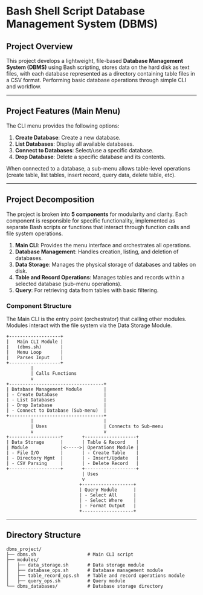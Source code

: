 # Bash Shell Script Database Management System (DBMS)

## Project Overview

This project develops a lightweight, file-based **Database Management System (DBMS)** using Bash scripting, stores data on the hard disk as text files, with each database represented as a directory containing table files in a CSV format. Performing basic database operations through simple CLI and workflow.

---

## Project Features (Main Menu)

The CLI menu provides the following options:
1. **Create Database**: Create a new database.
2. **List Databases**: Display all available databases.
3. **Connect to Databases**: Select/use a specific database.
4. **Drop Database**: Delete a specific database and its contents.

When connected to a database, a sub-menu allows table-level operations (create table, list tables, insert record, query data, delete table, etc).

---


## Project Decomposition

The project is broken into **5 components** for modularity and clarity. Each component is responsible for specific functionality, implemented as separate Bash scripts or functions that interact through function calls and file system operations.

1. **Main CLI**: Provides the menu interface and orchestrates all operations.
2. **Database Management**: Handles creation, listing, and deletion of databases.
3. **Data Storage**: Manages the physical storage of databases and tables on disk.
4. **Table and Record Operations**: Manages tables and records within a selected database (sub-menu operations).
5. **Query**: For retrieving data from tables with basic filtering.


### Component Structure

The Main CLI is the entry point (orchestrator) that calling other modules. Modules interact with the file system via the Data Storage Module.

```plaintext
+-------------------+
|   Main CLI Module |
|   (dbms.sh)       |
|   Menu Loop       |
|   Parses Input    |
+-------------------+
         |
         | Calls Functions
         v
+-----------------------------------+
| Database Management Module        |
| - Create Database                 |
| - List Databases                  |
| - Drop Database                   |
| - Connect to Database (Sub-menu)  |
+-----------------------------------+
         |                          |
         | Uses                     | Connects to Sub-menu
         v                          v
+-------------------+       +-------------------+
| Data Storage      |       | Table & Record    |
| Module            |<----->| Operations Module |
| - File I/O        |       | - Create Table    |
| - Directory Mgmt  |       | - Insert/Update   |
| - CSV Parsing     |       | - Delete Record   |
+-------------------+       +-------------------+
                            | Uses
                            v
                           +-------------------+
                           | Query Module      |
                           | - Select All      |
                           | - Select Where    |
                           | - Format Output   |
                           +-------------------+
```
---

## Directory Structure
```plaintext
dbms_project/
├── dbms.sh                   # Main CLI script
├── modules/
│   ├── data_storage.sh       # Data storage module
│   ├── database_ops.sh       # Database management module
│   ├── table_record_ops.sh   # Table and record operations module
│   ├── query_ops.sh          # Query module
└── dbms_databases/           # Database storage directory
```